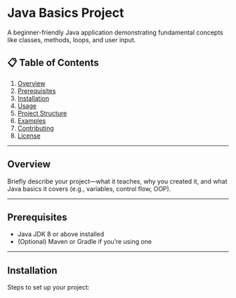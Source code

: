 # Java Basics Project

A beginner-friendly Java application demonstrating fundamental concepts like classes, methods, loops, and user input.

## 📋 Table of Contents
1. [Overview](#overview)  
2. [Prerequisites](#prerequisites)  
3. [Installation](#installation)  
4. [Usage](#usage)  
5. [Project Structure](#project-structure)  
6. [Examples](#examples)  
7. [Contributing](#contributing)  
8. [License](#license)

---

## Overview
Briefly describe your project—what it teaches, why you created it, and what Java basics it covers (e.g., variables, control flow, OOP).

---

## Prerequisites
- Java JDK 8 or above installed
- (Optional) Maven or Gradle if you’re using one

---

## Installation
Steps to set up your project:

```bash


